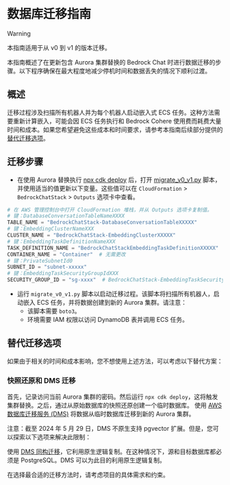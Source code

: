 # 数据库迁移指南

> [!Warning]
> 本指南适用于从 v0 到 v1 的版本迁移。

本指南概述了在更新包含 Aurora 集群替换的 Bedrock Chat 时进行数据迁移的步骤。以下程序确保在最大程度地减少停机时间和数据丢失的情况下顺利过渡。

## 概述

迁移过程涉及扫描所有机器人并为每个机器人启动嵌入式 ECS 任务。这种方法需要重新计算嵌入，可能会因 ECS 任务执行和 Bedrock Cohere 使用费而耗费大量时间和成本。如果您希望避免这些成本和时间要求，请参考本指南后续部分提供的[替代迁移选项](#alternative-migration-options)。

## 迁移步骤

- 在使用 Aurora 替换执行 [npx cdk deploy](../README.md#deploy-using-cdk) 后，打开 [migrate_v0_v1.py](./migrate_v0_v1.py) 脚本，并使用适当的值更新以下变量。这些值可以在 `CloudFormation` > `BedrockChatStack` > `Outputs` 选项卡中查看。

```py
# 在 AWS 管理控制台中打开 CloudFormation 堆栈，并从 Outputs 选项卡复制值。
# 键：DatabaseConversationTableNameXXXX
TABLE_NAME = "BedrockChatStack-DatabaseConversationTableXXXXX"
# 键：EmbeddingClusterNameXXX
CLUSTER_NAME = "BedrockChatStack-EmbeddingClusterXXXXX"
# 键：EmbeddingTaskDefinitionNameXXX
TASK_DEFINITION_NAME = "BedrockChatStackEmbeddingTaskDefinitionXXXXX"
CONTAINER_NAME = "Container"  # 无需更改
# 键：PrivateSubnetId0
SUBNET_ID = "subnet-xxxxx"
# 键：EmbeddingTaskSecurityGroupIdXXX
SECURITY_GROUP_ID = "sg-xxxx"  # BedrockChatStack-EmbeddingTaskSecurityGroupXXXXX
```

- 运行 `migrate_v0_v1.py` 脚本以启动迁移过程。该脚本将扫描所有机器人，启动嵌入 ECS 任务，并将数据创建到新的 Aurora 集群。请注意：
  - 该脚本需要 `boto3`。
  - 环境需要 IAM 权限以访问 DynamoDB 表并调用 ECS 任务。

## 替代迁移选项

如果由于相关的时间和成本影响，您不想使用上述方法，可以考虑以下替代方案：

### 快照还原和 DMS 迁移

首先，记录访问当前 Aurora 集群的密码。然后运行 `npx cdk deploy`，这将触发集群替换。之后，通过从原始数据库的快照还原创建一个临时数据库。
使用 [AWS 数据库迁移服务 (DMS)](https://aws.amazon.com/dms/) 将数据从临时数据库迁移到新的 Aurora 集群。

注意：截至 2024 年 5 月 29 日，DMS 不原生支持 pgvector 扩展。但是，您可以探索以下选项来解决此限制：

使用 [DMS 同构迁移](https://docs.aws.amazon.com/dms/latest/userguide/dm-migrating-data.html)，它利用原生逻辑复制。在这种情况下，源和目标数据库都必须是 PostgreSQL。DMS 可以为此目的利用原生逻辑复制。

在选择最合适的迁移方法时，请考虑项目的具体需求和约束。